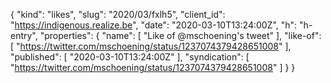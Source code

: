 {
  "kind": "likes",
  "slug": "2020/03/fxlh5",
  "client_id": "https://indigenous.realize.be",
  "date": "2020-03-10T13:24:00Z",
  "h": "h-entry",
  "properties": {
    "name": [
      "Like of @mschoening's tweet"
    ],
    "like-of": [
      "https://twitter.com/mschoening/status/1237074379428651008"
    ],
    "published": [
      "2020-03-10T13:24:00Z"
    ],
    "syndication": [
      "https://twitter.com/mschoening/status/1237074379428651008"
    ]
  }
}
